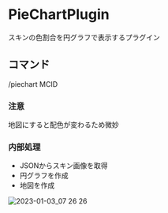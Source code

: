 # PieChartPlugin
スキンの色割合を円グラフで表示するプラグイン
## コマンド
/piechart MCID
### 注意
地図にすると配色が変わるため微妙

### 内部処理
- JSONからスキン画像を取得
- 円グラフを作成
- 地図を作成


![2023-01-03_07 26 26](https://user-images.githubusercontent.com/115648249/210281907-26654a0a-967b-422e-aac9-6fee356c9c98.png)
